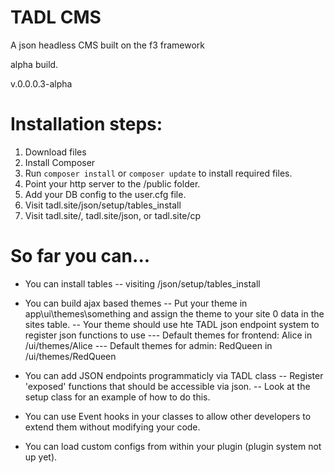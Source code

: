# TADL CMS
A json headless CMS built on the f3 framework


alpha build.

v.0.0.0.3-alpha

# Installation steps:

1. Download files
2. Install Composer
3. Run `composer install` or `composer update` to install required files.
4. Point your http server to the /public folder.
5. Add your DB config to the user.cfg file.
6. Visit tadl.site/json/setup/tables_install
7. Visit tadl.site/, tadl.site/json, or tadl.site/cp

# So far you can...
- You can install tables
-- visiting /json/setup/tables_install

- You can build ajax based themes
-- Put your theme in app\ui\themes\something and assign the theme to your site 0 data in the sites table.
-- Your theme should use hte TADL json endpoint system to register json functions to use
--- Default themes for frontend: Alice in /ui/themes/Alice
--- Default themes for admin: RedQueen in /ui/themes/RedQueen

- You can add JSON endpoints programmaticly via TADL class
-- Register 'exposed' functions that should be accessible via json.
-- Look at the setup class for an example of how to do this.

- You can use Event hooks in your classes to allow other developers to extend them without modifying your code.

- You can load custom configs from within your plugin (plugin system not up yet).


